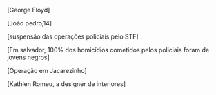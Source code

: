 [George Floyd]
  
[João pedro,14]

[suspensão das operações policiais pelo STF]

[Em salvador, 100% dos homicídios cometidos pelos policiais foram de jovens negros]

[Operação em Jacarezinho]


[Kathlen Romeu, a designer de interiores]
